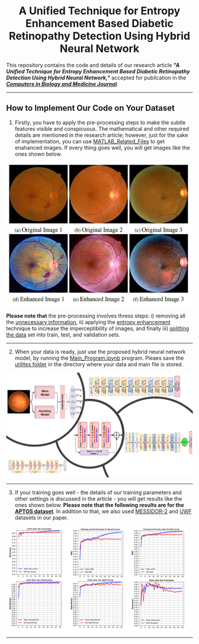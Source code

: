 <h1 align="center" >
    A Unified Technique for Entropy Enhancement Based Diabetic Retinopathy Detection Using Hybrid Neural Network
</h1>

This repository contains the code and details of our research article  **_"A Unified Technique for Entropy Enhancement Based Diabetic Retinopathy Detection Using Hybrid Neural Network,"_** accepted for publication in the **_[Computers in Biology and Medicine Journal](https://www.journals.elsevier.com/computers-in-biology-and-medicine)_**.

<hr/>

## How to Implement Our Code on Your Dataset
1. Firstly, you have to apply the pre-processing steps to make the subtle features visible and conspicuous. The mathematical and other required details are mentioned in the research article; however, just for the sake of implementation, you can use [MATLAB_Related_Files](https://github.com/ImranNust/DiabeticRetinoPathyDetection/tree/main/MATLAB_Related_Files) to get enahanced images. If every thing goes well, you will get images like the ones shown below.

<p align="center">
  <img src="https://github.com/ImranNust/DiabeticRetinoPathyDetection/blob/main/MATLAB_Related_Files/origina_highlighted.png" />
</p>


**Please note that** the pre-processing involves thress steps: i) removing all the [unnecessary information](https://github.com/ImranNust/DiabeticRetinoPathyDetection/tree/main/MATLAB_Related_Files/UnnecessayDetailRemoval), ii) applying the [entropy enhancement](https://github.com/ImranNust/DiabeticRetinoPathyDetection/tree/main/MATLAB_Related_Files/Entropy_Enhancemnet) technique to increase the imperceptibility of images, and finally iii) [splitting the data](https://github.com/ImranNust/DiabeticRetinoPathyDetection/tree/main/MATLAB_Related_Files/Test_Val_Train_Split) set into train, test, and validation sets.

<hr/>

2. When your data is ready, just use the proposed hybrid neural network model, by running the [Main_Program.ipynb](https://github.com/ImranNust/DiabeticRetinoPathyDetection/blob/main/Main_Program_For_Training_and_Testing.ipynb) program. Pleaes save the [utilites folder](https://github.com/ImranNust/DiabeticRetinoPathyDetection/tree/main/utilities) in the directory where your data and main file is stored. 


<p align="center">
  <img src="https://github.com/ImranNust/DiabeticRetinoPathyDetection/blob/main/model_synopsis.png" />
</p>

<hr/>

3. If your training goes well - the details of our training parameters and other settings is discussed in the article - you will get results like the ones shown below. **Please note that the following results are for the [APTOS dataset](https://www.kaggle.com/c/aptos2019-blindness-detection)**. In addition to that, we also used [MESSIDOR-2](https://www.adcis.net/en/third-party/messidor2/) and [UWF](https://www.nature.com/articles/s41598-021-81539-3) datasets in our paper. 

<p align="center">
  <img src="https://github.com/ImranNust/DiabeticRetinoPathyDetection/blob/main/results.png" />
</p>
<hr/>
